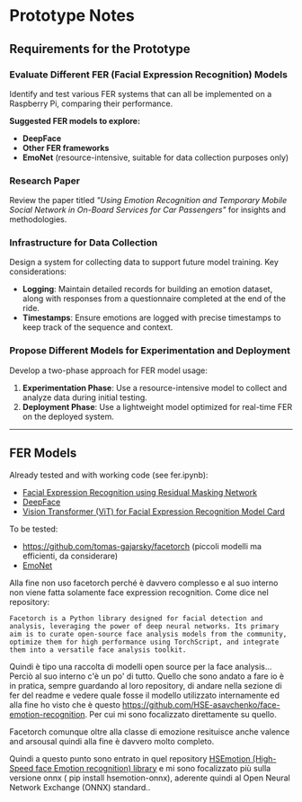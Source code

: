 # Prototype Notes

## Requirements for the Prototype

### Evaluate Different FER (Facial Expression Recognition) Models
Identify and test various FER systems that can all be implemented on a Raspberry Pi, comparing their performance.  

**Suggested FER models to explore:**  
- **DeepFace**  
- **Other FER frameworks**  
- **EmoNet** (resource-intensive, suitable for data collection purposes only)  

### Research Paper  
Review the paper titled *"Using Emotion Recognition and Temporary Mobile Social Network in On-Board Services for Car Passengers"* for insights and methodologies.  

### **Infrastructure for Data Collection**  
Design a system for collecting data to support future model training. Key considerations:  
- **Logging**: Maintain detailed records for building an emotion dataset, along with responses from a questionnaire completed at the end of the ride.  
- **Timestamps**: Ensure emotions are logged with precise timestamps to keep track of the sequence and context.  

### Propose Different Models for Experimentation and Deployment  
Develop a two-phase approach for FER model usage:  
1. **Experimentation Phase**: Use a resource-intensive model to collect and analyze data during initial testing.  
2. **Deployment Phase**: Use a lightweight model optimized for real-time FER on the deployed system.  



---


## FER Models
Already tested and with working code (see fer.ipynb):
- [Facial Expression Recognition using Residual Masking Network](https://github.com/phamquiluan/ResidualMaskingNetwork) 
- [DeepFace](https://github.com/serengil/deepface) 
- [Vision Transformer (ViT) for Facial Expression Recognition Model Card](https://huggingface.co/trpakov/vit-face-expression)

To be tested:
- https://github.com/tomas-gajarsky/facetorch (piccoli modelli ma efficienti, da considerare)
- [EmoNet](https://github.com/face-analysis/emonet)


Alla fine non uso facetorch perché è davvero complesso e al suo interno non viene fatta solamente face expression recognition. Come dice nel repository:

    Facetorch is a Python library designed for facial detection and analysis, leveraging the power of deep neural networks. Its primary aim is to curate open-source face analysis models from the community, optimize them for high performance using TorchScript, and integrate them into a versatile face analysis toolkit. 

Quindi è tipo una raccolta di modelli open source per la face analysis... Perciò al suo interno c'è un po' di tutto. Quello che sono andato a fare io è in pratica, sempre guardando al loro repository, di andare nella sezione di fer del readme e vedere quale fosse il modello utilizzato internamente ed alla fine ho visto che è questo https://github.com/HSE-asavchenko/face-emotion-recognition. Per cui mi sono focalizzato direttamente su quello. 

Facetorch comunque oltre alla classe di emozione resituisce anche valence and arsousal quindi alla fine è davvero molto completo.


Quindi a questo punto sono entrato in quel repository [HSEmotion (High-Speed face Emotion recognition) library](https://github.com/av-savchenko/face-emotion-recognition) e mi sono focalizzato più sulla versione onnx (  pip install hsemotion-onnx), aderente quindi al Open Neural Network Exchange (ONNX) standard..





